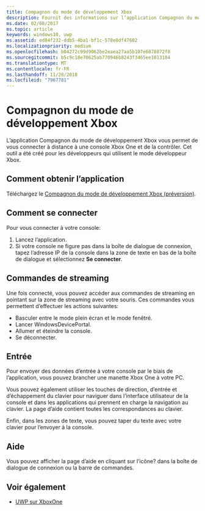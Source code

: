 ```yaml
---
title: Compagnon du mode de développement Xbox
description: Fournit des informations sur l’application Compagnon du mode de développement Xbox.
ms.date: 02/08/2017
ms.topic: article
keywords: windows10, uwp
ms.assetid: ed84f232-ddb5-4ba1-bf1c-578e8df47602
ms.localizationpriority: medium
ms.openlocfilehash: b04272c99d9062be2eaea27aa5b107e6078872f8
ms.sourcegitcommit: b5c9c18e70625ab770946b8243f3465ee1013184
ms.translationtype: MT
ms.contentlocale: fr-FR
ms.lasthandoff: 11/28/2018
ms.locfileid: "7967781"
---
```

# <a name="xbox-dev-mode-companion"></a>Compagnon du mode de développement Xbox

L’application Compagnon du mode de développement Xbox vous permet de vous connecter à distance à une console Xbox One et de la contrôler. Cet outil a été créé pour les développeurs qui utilisent le mode développeur Xbox.

## <a name="how-to-get-the-app"></a>Comment obtenir l’application  
Téléchargez le [Compagnon du mode de développement Xbox (préversion)](https://www.microsoft.com/store/p/xbox-dev-mode-companion/9nblggh519cp).

## <a name="how-to-connect"></a>Comment se connecter   
Pour vous connecter à votre console:

1. Lancez l’application.   
2. Si votre console ne figure pas dans la boîte de dialogue de connexion, tapez l’adresse IP de la console dans la zone de texte en bas de la boîte de dialogue et sélectionnez **Se connecter**.

## <a name="streaming-controls"></a>Commandes de streaming
Une fois connecté, vous pouvez accéder aux commandes de streaming en pointant sur la zone de streaming avec votre souris. Ces commandes vous permettent d’effectuer les actions suivantes:
* Basculer entre le mode plein écran et le mode fenêtré.
* Lancer WindowsDevicePortal.
* Allumer et éteindre la console.
* Se déconnecter.

## <a name="input"></a>Entrée
Pour envoyer des données d’entrée à votre console par le biais de l’application, vous pouvez brancher une manette Xbox One à votre PC.   
    
Vous pouvez également utiliser les touches de direction, d’entrée et d’échappement du clavier pour naviguer dans l’interface utilisateur de la console et dans les applications qui prennent en charge la navigation au clavier. La page d’aide contient toutes les correspondances au clavier.   
   
Enfin, dans les zones de texte, vous pouvez taper du texte avec votre clavier pour l’envoyer à la console.   

## <a name="help"></a>Aide
Vous pouvez afficher la page d’aide en cliquant sur l’icône? dans la boîte de dialogue de connexion ou la barre de commandes.

## <a name="see-also"></a>Voir également
- [UWP sur XboxOne](index.md)
